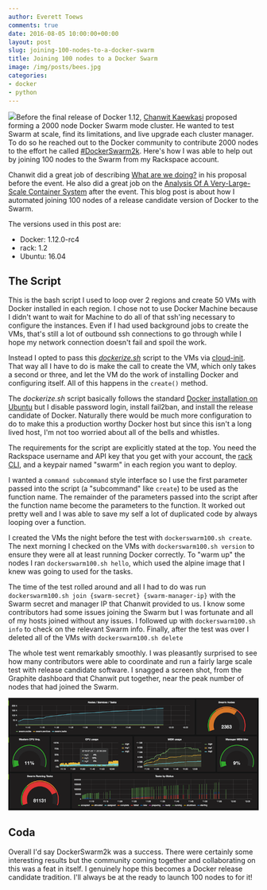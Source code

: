 ```yaml
---
author: Everett Toews
comments: true
date: 2016-08-05 10:00:00+00:00
layout: post
slug: joining-100-nodes-to-a-docker-swarm
title: Joining 100 nodes to a Docker Swarm
image: /img/posts/bees.jpg
categories:
- docker
- python
---
```


<img class="img-right" src="{{ page.image }}"/>Before the final release of Docker 1.12, [Chanwit Kaewkasi](https://twitter.com/chanwit) proposed forming a 2000 node Docker Swarm mode cluster. He wanted to test Swarm at scale, find its limitations, and live upgrade each cluster manager. To do so he reached out to the Docker community to contribute 2000 nodes to the effort he called [#DockerSwarm2k](https://twitter.com/search?q=%23dockerswarm2k). Here's how I was able to help out by joining 100 nodes to the Swarm from my Rackspace account.

<!--more-->

Chanwit did a great job of describing [What are we doing?](https://github.com/swarm2k/swarm2k/blob/master/PROPOSAL.md#what-are-we-doing) in his proposal before the event. He also did a great job on the [Analysis Of A Very-Large-Scale Container System](https://blog.online.net/2016/07/29/docker-swarm-an-analysis-of-a-very-large-scale-container-system/) after the event. This blog post is about how I automated joining 100 nodes of a release candidate version of Docker to the Swarm.

The versions used in this post are:

* Docker: 1.12.0-rc4
* rack: 1.2
* Ubuntu: 16.04

## The Script

This is the bash script I used to loop over 2 regions and create 50 VMs with Docker installed in each region. I chose not to use Docker Machine because I didn't want to wait for Machine to do all of that ssh'ing necessary to configure the instances. Even if I had used background jobs to create the VMs, that's still a lot of outbound ssh connections to go through while I hope my network connection doesn't fail and spoil the work.

Instead I opted to pass this [_dockerize.sh_](https://gist.github.com/everett-toews/599314d5665904a3a3f5a637fa1a9c7b#file-dockerize-sh) script to the VMs via [cloud-init](https://cloudinit.readthedocs.io/en/latest/). That way all I have to do is make the call to create the VM, which only takes a second or three, and let the VM do the work of installing Docker and configuring itself.  All of this happens in the `create()` method.

The _dockerize.sh_ script basically follows the standard [Docker installation on Ubuntu](https://docs.docker.com/engine/installation/linux/ubuntulinux/) but I disable password login, install fail2ban, and install the release candidate of Docker. Naturally there would be much more configuration to do to make this a production worthy Docker host but since this isn't a long lived host, I'm not too worried about all of the bells and whistles.

<script src="https://gist.github.com/everett-toews/599314d5665904a3a3f5a637fa1a9c7b.js?file=dockerswarm100.sh"></script>

The requirements for the script are explicitly stated at the top. You need the Rackspace username and API key that you get with your account, the [rack CLI](https://developer.rackspace.com/docs/rack-cli/configuration/#installation-and-configuration), and a keypair named "swarm" in each region you want to deploy.

I wanted a `command subcommand` style interface so I use the first parameter passed into the script (a "subcommand" like `create`) to be used as the function name. The remainder of the parameters passed into the script after the function name become the parameters to the function. It worked out pretty well and I was able to save my self a lot of duplicated code by always looping over a function.

I created the VMs the night before the test with `dockerswarm100.sh create`. The next morning I checked on the VMs with `dockerswarm100.sh version` to ensure they were all at least running Docker correctly. To "warm up" the nodes I ran `dockerswarm100.sh hello`, which used the alpine image that I knew was going to used for the tasks.

The time of the test rolled around and all I had to do was run `dockerswarm100.sh join {swarm-secret} {swarm-manager-ip}` with the Swarm secret and manager IP that Chanwit provided to us. I know some contributors had some issues joining the Swarm but I was fortunate and all of my hosts joined without any issues. I followed up with `dockerswarm100.sh info` to check on the relevant Swarm info. Finally, after the test was over I deleted all of the VMs with `dockerswarm100.sh delete`

The whole test went remarkably smoothly. I was pleasantly surprised to see how many contributors were able to coordinate and run a fairly large scale test with release candidate software. I snagged a screen shot, from the Graphite dashboard that Chanwit put together, near the peak number of nodes that had joined the Swarm.

![DockerSwarm2k](/img/posts/dockerswarm2k.png)

## Coda

Overall I'd say DockerSwarm2k was a success. There were certainly some interesting results but the community coming together and collaborating on this was a feat in itself. I genuinely hope this becomes a Docker release candidate tradition. I'll always be at the ready to launch 100 nodes to for it!
